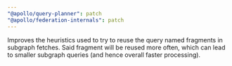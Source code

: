 ```yaml
---
"@apollo/query-planner": patch
"@apollo/federation-internals": patch
---
```


Improves the heuristics used to try to reuse the query named fragments in subgraph fetches. Said fragment will be reused
more often, which can lead to smaller subgraph queries (and hence overall faster processing).
  